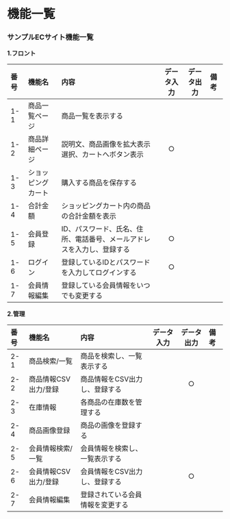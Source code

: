 # 機能一覧
### サンプルECサイト機能一覧
**1.フロント**

|番号|機能名|内容|データ入力|データ出力|備考|
|:---|:---|:---|:---:|:---:|:---|
|1-1|商品一覧ページ|商品一覧を表示する||||
|1-2|商品詳細ページ|説明文、商品画像を拡大表示<br>選択、カートへボタン表示|○|||
|1-3|ショッピングカート|購入する商品を保存する||||
|1-4|合計金額|ショッピングカート内の商品の合計金額を表示||||
|1-5|会員登録|ID、パスワード、氏名、住所、電話番号、メールアドレスを入力し、登録する|○|||
|1-6|ログイン|登録しているIDとパスワードを入力してログインする|○|||
|1-7|会員情報編集|登録している会員情報をいつでも変更する||||

**2.管理**

|番号|機能名|内容|データ入力|データ出力|備考|
|:---|:---|:---|:---:|:---:|:---|
|2-1|商品検索/一覧|商品を検索し、一覧表示する||||
|2-2|商品情報CSV出力/登録|商品情報をCSV出力し、登録する||○||
|2-3|在庫情報|各商品の在庫数を管理する||||
|2-4|商品画像登録|商品の画像を登録する||||
|2-5|会員情報検索/一覧|会員情報を検索し、一覧表示する||||
|2-6|会員情報CSV出力/登録|会員情報をCSV出力し、登録する||○||
|2-7|会員情報編集|登録されている会員情報を変更する||||
